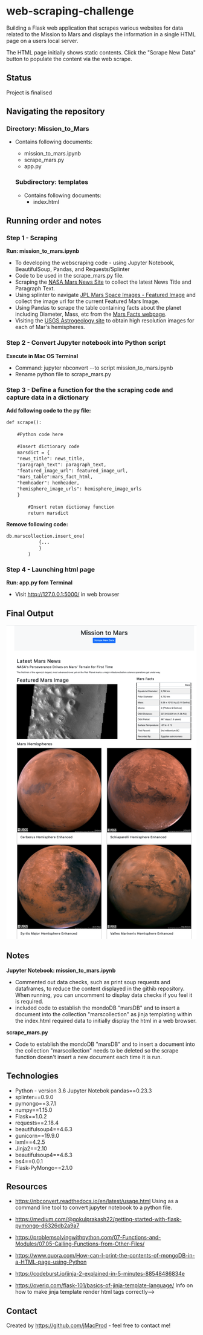 # web-scraping-challenge

Building a Flask web application that scrapes various websites for data related to the Mission to Mars and displays the information in a single HTML page on a users local server. 

The HTML page initially shows static contents. Click the "Scrape New Data" button to populate the content via the web scrape.

## Status
Project is finalised

## Navigating the repository
### Directory: **Mission_to_Mars**
* Contains following documents:
    * mission_to_mars.ipynb
    * scrape_mars.py
    * app.py

    ### Subdirectory: **templates**
    * Contains following documents:
        * index.html

## Running order and notes
### Step 1 - Scraping
**Run: mission_to_mars.ipynb**
* To developing the webscraping code - using Jupyter Notebook, BeautifulSoup, Pandas, and Requests/Splinter
* Code to be used in the scrape_mars.py file.
* Scraping the [NASA Mars News Site](https://mars.nasa.gov/news/) to collect the latest News Title and Paragraph Text.
* Using splinter to navigate [JPL Mars Space Images - Featured Image]((https://data-class-jpl-space.s3.amazonaws.com/JPL_Space/index.html)) and collect the image url for the current Featured Mars Image.
* Using Pandas to scrape the table containing facts about the planet including Diameter, Mass, etc from the [Mars Facts webpage](https://space-facts.com/mars/). 
* Visiting the [USGS Astrogeology site](https://astrogeology.usgs.gov/search/results?q=hemisphere+enhanced&k1=target&v1=Mars) to obtain high resolution images for each of Mar's hemispheres.

###  Step 2 - Convert Jupyter notebook into Python script
**Execute in Mac OS Terminal**
* Command: jupyter nbconvert --to script mission_to_mars.ipynb
* Rename python file to scrape_mars.py

### Step 3 - Define a function for the the scraping code and capture data in a dictionary
**Add following code to the py file:**

    def scrape():

        #Python code here

        #Insert dictionary code
        marsdict = {
        "news_title": news_title,
        "paragraph_text": paragraph_text,
        "featured_image_url": featured_image_url,
        "mars_table":mars_fact_html,
        "hemheader": hemheader,
        "hemisphere_image_urls": hemisphere_image_urls
        }

            #Insert retun dictionay function
            return marsdict 

**Remove following code:**

    db.marscollection.insert_one(
                {...
                }
            )

### Step 4 - Launching html page
**Run: app.py fom Terminal**
* Visit http://127.0.0.1:5000/ in web browser

## Final Output
![Mission to Mars HTML Screenshot](https://github.com/jMacProd/web-scraping-challenge/blob/main/Missions_to_Mars/final_Screenshot/mission_to_mars_html_screenshot.png)

## Notes
**Jupyter Notebook: mission_to_mars.ipynb**
* Commented out data checks, such as print soup requests and dataframes, to reduce  the content displayed in the githib repository. When running, you can uncomment to display data checks if you feel it is required.
* included code to establish the mondoDB "marsDB" and to insert a document into the collection "marscollection" as jinja templating within the index.html required data to initially display the html in a web browser. 

**scrape_mars.py**
* Code to establish the mondoDB "marsDB" and to insert a document into the collection "marscollection" needs to be deleted so the scrape function doesn't insert a new document each time it is run.

## Technologies
* Python - version 3.6 Jupyter Notebok 
pandas==0.23.3
* splinter==0.9.0
* pymongo==3.7.1
* numpy==1.15.0
* Flask==1.0.2
* requests==2.18.4
* beautifulsoup4==4.6.3
* gunicorn==19.9.0
* lxml==4.2.5
* Jinja2==2.10
* beautifulsoup4==4.6.3
* bs4==0.0.1
* Flask-PyMongo==2.1.0


## Resources
* https://nbconvert.readthedocs.io/en/latest/usage.html
    Using as a command line tool to convert jupyter notebook to a python file.

* https://medium.com/@gokulprakash22/getting-started-with-flask-pymongo-d6326db2a9a7

* https://problemsolvingwithpython.com/07-Functions-and-Modules/07.05-Calling-Functions-from-Other-Files/

* https://www.quora.com/How-can-I-print-the-contents-of-mongoDB-in-a-HTML-page-using-Python

* https://codeburst.io/jinja-2-explained-in-5-minutes-88548486834e

* https://overiq.com/flask-101/basics-of-jinja-template-language/
    Info on how to make jinja template render html tags correctly-->


## Contact
Created by https://github.com/jMacProd - feel free to contact me!
